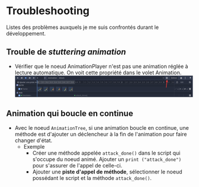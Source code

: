 # Troubleshooting
Listes des problèmes auxquels je me suis confrontés durant le développement.

## Trouble de *stuttering animation*
- Vérifier que le noeud AnimationPlayer n'est pas une animation réglée à lecture automatique. On voit cette propriété dans le volet Animation.<br>
![animation automatique](assets/animation_automatic.png)

## Animation qui boucle en continue
- Avec le noeud `AnimationTree`, si une animation boucle en continue, une méthode est d'ajouter un déclencheur à la fin de l'animation pour faire changer d'état.
  - Exemple
    - Créer une méthode appelée `attack_done()` dans le script qui s'occupe du noeud animé. Ajouter un `print ("attack_done")` pour s'assurer de l'appel de celle-ci.
    - Ajouter une **piste d'appel de méthode**, sélectionner le noeud possédant le script et la méthode `attack_done()`.
